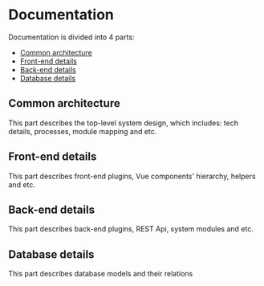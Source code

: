 # Documentation

Documentation is divided into 4 parts:

- [Common architecture](common/index.md)
- [Front-end details](front-end/index.md)
- [Back-end details](back-end/index.md)
- [Database details](database/index.md)

## Common architecture

This part describes the top-level system design, which includes: tech details, processes, module mapping and etc.

## Front-end details

This part describes front-end plugins, Vue components' hierarchy, helpers and etc.

## Back-end details

This part describes back-end plugins, REST Api, system modules and etc.

## Database details

This part describes database models and their relations
